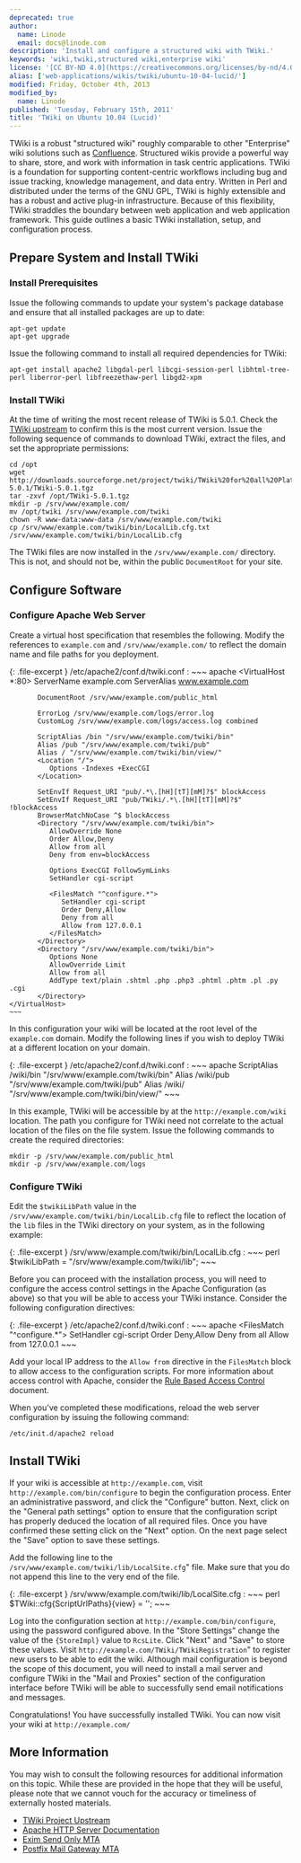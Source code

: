 ```yaml
---
deprecated: true
author:
  name: Linode
  email: docs@linode.com
description: 'Install and configure a structured wiki with TWiki.'
keywords: 'wiki,twiki,structured wiki,enterprise wiki'
license: '[CC BY-ND 4.0](https://creativecommons.org/licenses/by-nd/4.0)'
alias: ['web-applications/wikis/twiki/ubuntu-10-04-lucid/']
modified: Friday, October 4th, 2013
modified_by:
  name: Linode
published: 'Tuesday, February 15th, 2011'
title: 'TWiki on Ubuntu 10.04 (Lucid)'
---
```




TWiki is a robust "structured wiki" roughly comparable to other "Enterprise" wiki solutions such as [Confluence](/content/websites/wikis/confluence-on-debian-5-lenny). Structured wikis provide a powerful way to share, store, and work with information in task centric applications. TWiki is a foundation for supporting content-centric workflows including bug and issue tracking, knowledge management, and data entry. Written in Perl and distributed under the terms of the GNU GPL, TWiki is highly extensible and has a robust and active plug-in infrastructure. Because of this flexibility, TWiki straddles the boundary between web application and web application framework. This guide outlines a basic TWiki installation, setup, and configuration process.

Prepare System and Install TWiki
--------------------------------

### Install Prerequisites

Issue the following commands to update your system's package database and ensure that all installed packages are up to date:

    apt-get update
    apt-get upgrade

Issue the following command to install all required dependencies for TWiki:

    apt-get install apache2 libgdal-perl libcgi-session-perl libhtml-tree-perl liberror-perl libfreezethaw-perl libgd2-xpm

### Install TWiki

At the time of writing the most recent release of TWiki is 5.0.1. Check the [TWiki upstream](http://twiki.org/) to confirm this is the most current version. Issue the following sequence of commands to download TWiki, extract the files, and set the appropriate permissions:

    cd /opt
    wget http://downloads.sourceforge.net/project/twiki/TWiki%20for%20all%20Platforms/TWiki-5.0.1/TWiki-5.0.1.tgz
    tar -zxvf /opt/TWiki-5.0.1.tgz
    mkdir -p /srv/www/example.com/
    mv /opt/twiki /srv/www/example.com/twiki
    chown -R www-data:www-data /srv/www/example.com/twiki
    cp /srv/www/example.com/twiki/bin/LocalLib.cfg.txt /srv/www/example.com/twiki/bin/LocalLib.cfg

The TWiki files are now installed in the `/srv/www/example.com/` directory. This is not, and should not be, within the public `DocumentRoot` for your site.

Configure Software
------------------

### Configure Apache Web Server

Create a virtual host specification that resembles the following. Modify the references to `example.com` and `/srv/www/example.com/` to reflect the domain name and file paths for you deployment.

{: .file-excerpt }
/etc/apache2/conf.d/twiki.conf
:   ~~~ apache
    <VirtualHost *:80>
           ServerName example.com
           ServerAlias www.example.com

           DocumentRoot /srv/www/example.com/public_html

           ErrorLog /srv/www/example.com/logs/error.log
           CustomLog /srv/www/example.com/logs/access.log combined

           ScriptAlias /bin "/srv/www/example.com/twiki/bin"
           Alias /pub "/srv/www/example.com/twiki/pub"
           Alias / "/srv/www/example.com/twiki/bin/view/"
           <Location "/">
              Options -Indexes +ExecCGI
           </Location>

           SetEnvIf Request_URI "pub/.*\.[hH][tT][mM]?$" blockAccess
           SetEnvIf Request_URI "pub/TWiki/.*\.[hH][tT][mM]?$" !blockAccess
           BrowserMatchNoCase ^$ blockAccess
           <Directory "/srv/www/example.com/twiki/bin">
              AllowOverride None
              Order Allow,Deny
              Allow from all
              Deny from env=blockAccess

              Options ExecCGI FollowSymLinks
              SetHandler cgi-script

              <FilesMatch "^configure.*">
                 SetHandler cgi-script
                 Order Deny,Allow
                 Deny from all
                 Allow from 127.0.0.1
              </FilesMatch>
           </Directory>
           <Directory "/srv/www/example.com/twiki/bin">
              Options None
              AllowOverride Limit
              Allow from all
              AddType text/plain .shtml .php .php3 .phtml .phtm .pl .py .cgi
           </Directory>
    </VirtualHost>
    ~~~

In this configuration your wiki will be located at the root level of the `example.com` domain. Modify the following lines if you wish to deploy TWiki at a different location on your domain.

{: .file-excerpt }
/etc/apache2/conf.d/twiki.conf
:   ~~~ apache
    ScriptAlias /wiki/bin "/srv/www/example.com/twiki/bin"
    Alias /wiki/pub "/srv/www/example.com/twiki/pub"
    Alias /wiki/ "/srv/www/example.com/twiki/bin/view/"
    </VirtualHost>
    ~~~

In this example, TWiki will be accessible by at the `http://example.com/wiki` location. The path you configure for TWiki need not correlate to the actual location of the files on the file system. Issue the following commands to create the required directories:

    mkdir -p /srv/www/example.com/public_html
    mkdir -p /srv/www/example.com/logs

### Configure TWiki

Edit the `$twikiLibPath` value in the `/srv/www/example.com/twiki/bin/LocalLib.cfg` file to reflect the location of the `lib` files in the TWiki directory on your system, as in the following example:

{: .file-excerpt }
/srv/www/example.com/twiki/bin/LocalLib.cfg
:   ~~~ perl
    $twikiLibPath = "/srv/www/example.com/twiki/lib";
    ~~~

Before you can proceed with the installation process, you will need to configure the access control settings in the Apache Configuration (as above) so that you will be able to access your TWiki instance. Consider the following configuration directives:

{: .file-excerpt }
/etc/apache2/conf.d/twiki.conf
:   ~~~ apache
    <FilesMatch "^configure.*">
           SetHandler cgi-script
           Order Deny,Allow
           Deny from all
           Allow from 127.0.0.1
    </FilesMatch>
    ~~~

Add your local IP address to the `Allow from` directive in the `FilesMatch` block to allow access to the configuration scripts. For more information about access control with Apache, consider the [Rule Based Access Control](/content/web-servers/apache/configuration/rule-based-access-control) document.

When you've completed these modifications, reload the web server configuration by issuing the following command:

    /etc/init.d/apache2 reload

Install TWiki
-------------

If your wiki is accessible at `http://example.com`, visit `http://example.com/bin/configure` to begin the configuration process. Enter an administrative password, and click the "Configure" button. Next, click on the "General path settings" option to ensure that the configuration script has properly deduced the location of all required files. Once you have confirmed these setting click on the "Next" option. On the next page select the "Save" option to save these settings.

Add the following line to the `/srv/www/example.com/twiki/lib/LocalSite.cfg`" file. Make sure that you do not append this line to the very end of the file.

{: .file-excerpt }
/srv/www/example.com/twiki/lib/LocalSite.cfg
:   ~~~ perl
    $TWiki::cfg{ScriptUrlPaths}{view} = '';
    ~~~

Log into the configuration section at `http://example.com/bin/configure`, using the password configured above. In the "Store Settings" change the value of the `{StoreImpl}` value to `RcsLite`. Click "Next" and "Save" to store these values. Visit `http://example.com/TWiki/TWikiRegistration`" to register new users to be able to edit the wiki. Although mail configuration is beyond the scope of this document, you will need to install a mail server and configure TWiki in the "Mail and Proxies" section of the configuration interface before TWiki will be able to successfully send email notifications and messages.

Congratulations! You have successfully installed TWiki. You can now visit your wiki at `http://example.com/`

More Information
----------------

You may wish to consult the following resources for additional information on this topic. While these are provided in the hope that they will be useful, please note that we cannot vouch for the accuracy or timeliness of externally hosted materials.

- [TWiki Project Upstream](http://twiki.org/)
- [Apache HTTP Server Documentation](/content/web-servers/apache)
- [Exim Send Only MTA](/content/email/exim/send-only-mta-ubuntu-10-04-lucid)
- [Postfix Mail Gateway MTA](/content/email/postfix/gateway-ubuntu-10-04-lucid)



